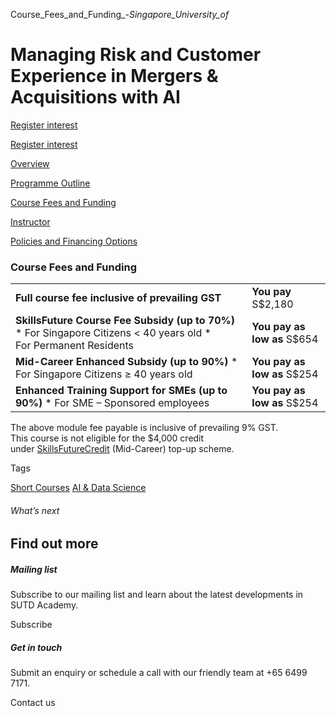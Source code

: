 Course_Fees_and_Funding_-_Singapore_University_of_



Managing Risk and Customer Experience in Mergers & Acquisitions with AI
=======================================================================

[Register interest](/admissions/academy/short-courses/short-courses-register-your-interest/?coursename=managing-risk-and-customer-experience-in-mergers-acquisitions-with-ai)

[Register interest](/admissions/academy/short-courses/short-courses-register-your-interest/?coursename=managing-risk-and-customer-experience-in-mergers-acquisitions-with-ai)

[Overview](/course/managing-risk-and-customer-experience-in-mergers-acquisitions-with-ai/#tabs)

[Programme Outline](/course/managing-risk-and-customer-experience-in-mergers-acquisitions-with-ai/programme-outline/#tabs)

[Course Fees and Funding](/course/managing-risk-and-customer-experience-in-mergers-acquisitions-with-ai/course-fees-and-funding/#tabs)

[Instructor](/course/managing-risk-and-customer-experience-in-mergers-acquisitions-with-ai/instructor/#tabs)

[Policies and Financing Options](/course/managing-risk-and-customer-experience-in-mergers-acquisitions-with-ai/policies-and-financing-options/#tabs)

### Course Fees and Funding

|  |  |
| --- | --- |
| **Full course fee inclusive of prevailing GST** | **You pay**  S$2,180 |
| **SkillsFuture Course Fee Subsidy (up to 70%)**  * For Singapore Citizens < 40 years old * For Permanent Residents | **You pay as low as**  S$654 |
| **Mid-Career Enhanced Subsidy (up to 90%)**  * For Singapore Citizens ≥ 40 years old | **You pay as low as**  S$254 |
| **Enhanced Training Support for SMEs (up to 90%)**  * For SME – Sponsored employees | **You pay as low as**  S$254 |

The above module fee payable is inclusive of prevailing 9% GST.  
This course is not eligible for the $4,000 credit under [SkillsFuture](http://www.skillsfuture.gov.sg/credit)[Credit](http://www.skillsfuture.gov.sg/credit) (Mid-Career) top-up scheme.

Tags

[Short Courses](/admissions/academy/courses-and-modules/?academy-type-course=780)
[AI & Data Science](/admissions/academy/courses-and-modules/?discipline=782)

###### What’s next

Find out more
-------------

##### Mailing list

Subscribe to our mailing list and learn about the latest developments in SUTD Academy.

Subscribe

##### Get in touch

Submit an enquiry or schedule a call with our friendly team at +65 6499 7171.

Contact us

